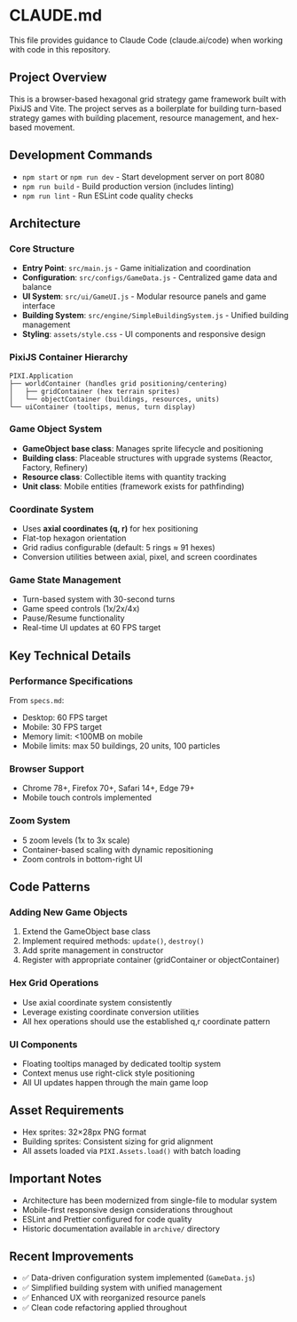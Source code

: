 # CLAUDE.md

This file provides guidance to Claude Code (claude.ai/code) when working with code in this repository.

## Project Overview

This is a browser-based hexagonal grid strategy game framework built with PixiJS and Vite. The project serves as a boilerplate for building turn-based strategy games with building placement, resource management, and hex-based movement.

## Development Commands

- `npm start` or `npm run dev` - Start development server on port 8080
- `npm run build` - Build production version (includes linting)
- `npm run lint` - Run ESLint code quality checks

## Architecture

### Core Structure
- **Entry Point**: `src/main.js` - Game initialization and coordination
- **Configuration**: `src/configs/GameData.js` - Centralized game data and balance
- **UI System**: `src/ui/GameUI.js` - Modular resource panels and game interface
- **Building System**: `src/engine/SimpleBuildingSystem.js` - Unified building management
- **Styling**: `assets/style.css` - UI components and responsive design

### PixiJS Container Hierarchy
```
PIXI.Application
├── worldContainer (handles grid positioning/centering)
│   ├── gridContainer (hex terrain sprites)
│   └── objectContainer (buildings, resources, units)
└── uiContainer (tooltips, menus, turn display)
```

### Game Object System
- **GameObject base class**: Manages sprite lifecycle and positioning
- **Building class**: Placeable structures with upgrade systems (Reactor, Factory, Refinery)
- **Resource class**: Collectible items with quantity tracking
- **Unit class**: Mobile entities (framework exists for pathfinding)

### Coordinate System
- Uses **axial coordinates (q, r)** for hex positioning
- Flat-top hexagon orientation
- Grid radius configurable (default: 5 rings ≈ 91 hexes)
- Conversion utilities between axial, pixel, and screen coordinates

### Game State Management
- Turn-based system with 30-second turns
- Game speed controls (1x/2x/4x)
- Pause/Resume functionality
- Real-time UI updates at 60 FPS target

## Key Technical Details

### Performance Specifications
From `specs.md`:
- Desktop: 60 FPS target
- Mobile: 30 FPS target
- Memory limit: <100MB on mobile
- Mobile limits: max 50 buildings, 20 units, 100 particles

### Browser Support
- Chrome 78+, Firefox 70+, Safari 14+, Edge 79+
- Mobile touch controls implemented

### Zoom System
- 5 zoom levels (1x to 3x scale)
- Container-based scaling with dynamic repositioning
- Zoom controls in bottom-right UI

## Code Patterns

### Adding New Game Objects
1. Extend the GameObject base class
2. Implement required methods: `update()`, `destroy()`
3. Add sprite management in constructor
4. Register with appropriate container (gridContainer or objectContainer)

### Hex Grid Operations
- Use axial coordinate system consistently
- Leverage existing coordinate conversion utilities
- All hex operations should use the established q,r coordinate pattern

### UI Components
- Floating tooltips managed by dedicated tooltip system
- Context menus use right-click style positioning
- All UI updates happen through the main game loop

## Asset Requirements

- Hex sprites: 32×28px PNG format
- Building sprites: Consistent sizing for grid alignment
- All assets loaded via `PIXI.Assets.load()` with batch loading

## Important Notes

- Architecture has been modernized from single-file to modular system
- Mobile-first responsive design considerations throughout
- ESLint and Prettier configured for code quality
- Historic documentation available in `archive/` directory

## Recent Improvements

- ✅ Data-driven configuration system implemented (`GameData.js`)
- ✅ Simplified building system with unified management
- ✅ Enhanced UX with reorganized resource panels
- ✅ Clean code refactoring applied throughout